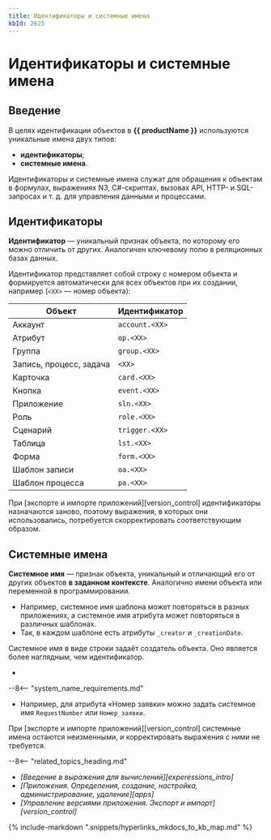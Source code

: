 ```yaml
---
title: Идентификаторы и системные имена
kbId: 2625
---
```


# Идентификаторы и системные имена

## Введение

В целях идентификации объектов в **{{ productName }}** используются уникальные имена двух типов:

- **идентификаторы**;
- **системные имена**.

Идентификаторы и системные имена служат для обращения к объектам в формулах, выражениях N3, C#-скриптах, вызовах API, HTTP- и SQL-запросах и т. д. для управления данными и процессами.

## Идентификаторы

**Идентификатор** — уникальный признак объекта, по которому его можно отличить от других. Аналогичен ключевому полю в реляционных базах данных.

Идентификатор представляет собой строку с номером объекта и формируется автоматически для всех объектов при их создании, например (`<XX>` — номер объекта):

| Объект                  | Идентификатор |
| ----------------------- | ------------- |
| Аккаунт                 | `account.<XX>`  |
| Атрибут                 | `op.<XX>`       |
| Группа                  | `group.<XX>`    |
| Запись, процесс, задача | `<XX>`          |
| Карточка                | `card.<XX>`     |
| Кнопка                  | `event.<XX>`    |
| Приложение              | `sln.<XX>`      |
| Роль                    | `role.<XX>`     |
| Сценарий                | `trigger.<XX>`  |
| Таблица                 | `lst.<XX>`      |
| Форма                   | `form.<XX>`     |
| Шаблон записи           | `oa.<XX>`       |
| Шаблон процесса         | `pa.<XX>`       |

При [экспорте и импорте приложений][version_control] идентификаторы назначаются заново, поэтому выражения, в которых они использовались, потребуется скорректировать соответствующим образом.

## Системные имена

**Системное имя** — признак объекта, уникальный и отличающий его от других объектов **в заданном контексте**. Аналогично имени объекта или переменной в программировании.

- Например, системное имя шаблона может повторяться в разных приложениях, а системное имя атрибута может повторяться в различных шаблонах.
- Так, в каждом шаблоне есть атрибуты `_creator` и `_creationDate`.

Системное имя в виде строки задаёт создатель объекта. Оно является более наглядным, чем идентификатор.

- 
--8<-- "system_name_requirements.md"
- Например, для атрибута «Номер заявки» можно задать системное имя `RequestNumber` или `Номер_заявки`.

При [экспорте и импорте приложений][version_control] системные имена остаются неизменными, и корректировать выражения с ними не требуется.

--8<-- "related_topics_heading.md"

- *[Введение в выражения для вычислений][experessions_intro]*
- *[Приложения. Определения, создание, настройка, администрирование, удаление][apps]*
- *[Управление версиями приложения. Экспорт и импорт][version_control]*

{%
include-markdown ".snippets/hyperlinks_mkdocs_to_kb_map.md"
%}
